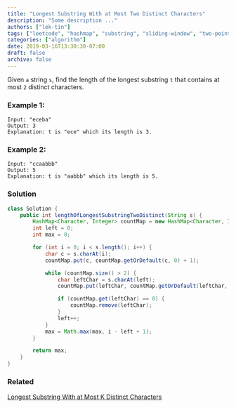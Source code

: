 ```yaml
---
title: "Longest Substring With at Most Two Distinct Characters"
description: "Some description ..."
authors: ["lek-tin"]
tags: ["leetcode", "hashmap", "substring", "sliding-window", "two-pointers"]
categories: ["algorithm"]
date: 2019-03-16T13:30:30-07:00
draft: false
archive: false
---
```

Given `a` string `s`, find the length of the longest substring `t` that contains at most `2` distinct characters.

### Example 1:
```
Input: "eceba"
Output: 3
Explanation: t is "ece" which its length is 3.
```
### Example 2:
```
Input: "ccaabbb"
Output: 5
Explanation: t is "aabbb" which its length is 5.
```

### Solution
```java
class Solution {
    public int lengthOfLongestSubstringTwoDistinct(String s) {
        HashMap<Character, Integer> countMap = new HashMap<Character, Integer>();
        int left = 0;
        int max = 0;

        for (int i = 0; i < s.length(); i++) {
            char c = s.charAt(i);
            countMap.put(c, countMap.getOrDefault(c, 0) + 1);

            while (countMap.size() > 2) {
                char leftChar = s.charAt(left);
                countMap.put(leftChar, countMap.getOrDefault(leftChar, 0) - 1);

                if (countMap.get(leftChar) == 0) {
                    countMap.remove(leftChar);
                }
                left++;
            }
            max = Math.max(max, i - left + 1);
        }

        return max;
    }
}
```

### Related
[Longest Substring With at Most K Distinct Characters](/post/2019/03/longest-substring-with-at-most-k-distinct-characters/)
